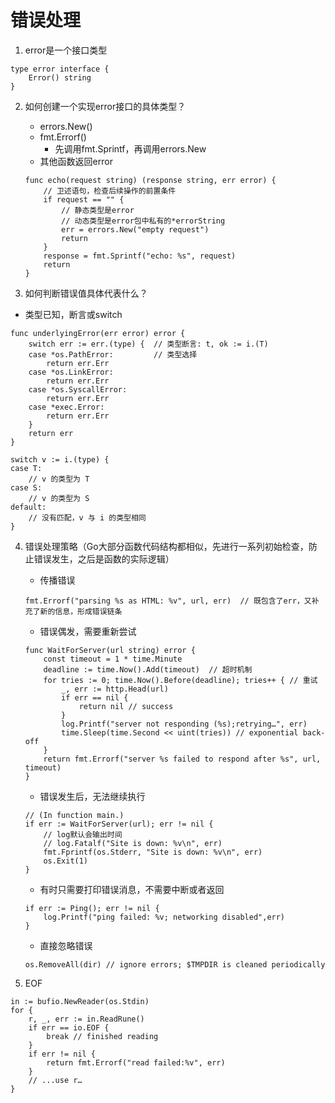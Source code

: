 # 错误处理
1. error是一个接口类型
```
type error interface {
    Error() string
}
```

2. 如何创建一个实现error接口的具体类型？
    * errors.New()
    * fmt.Errorf()
        * 先调用fmt.Sprintf，再调用errors.New
    * 其他函数返回error
    ```
    func echo(request string) (response string, err error) {
        // 卫述语句，检查后续操作的前置条件
        if request == "" {
            // 静态类型是error
            // 动态类型是error包中私有的*errorString
            err = errors.New("empty request")
            return
        }
        response = fmt.Sprintf("echo: %s", request)
        return
    }
    ```
    
3. 如何判断错误值具体代表什么？
* 类型已知，断言或switch
```
func underlyingError(err error) error {
    switch err := err.(type) {  // 类型断言: t, ok := i.(T)
    case *os.PathError:         // 类型选择
        return err.Err
    case *os.LinkError:
        return err.Err
    case *os.SyscallError:
        return err.Err
    case *exec.Error:
        return err.Err
    }
    return err
}

switch v := i.(type) {
case T:
    // v 的类型为 T
case S:
    // v 的类型为 S
default:
    // 没有匹配，v 与 i 的类型相同
}
```

4. 错误处理策略（Go大部分函数代码结构都相似，先进行一系列初始检查，防止错误发生，之后是函数的实际逻辑）
    * 传播错误
    ```
    fmt.Errorf("parsing %s as HTML: %v", url, err)  // 既包含了err，又补充了新的信息，形成错误链条
    ```
    * 错误偶发，需要重新尝试
    ```
    func WaitForServer(url string) error {
        const timeout = 1 * time.Minute
        deadline := time.Now().Add(timeout)  // 超时机制
        for tries := 0; time.Now().Before(deadline); tries++ { // 重试
            _, err := http.Head(url)
            if err == nil {
                return nil // success
            }
            log.Printf("server not responding (%s);retrying…", err)
            time.Sleep(time.Second << uint(tries)) // exponential back-off
        }
        return fmt.Errorf("server %s failed to respond after %s", url, timeout)
    }
    ```
    * 错误发生后，无法继续执行
    ```
    // (In function main.)
    if err := WaitForServer(url); err != nil {
        // log默认会输出时间
        // log.Fatalf("Site is down: %v\n", err) 
        fmt.Fprintf(os.Stderr, "Site is down: %v\n", err)
        os.Exit(1)
    }
    ```
    * 有时只需要打印错误消息，不需要中断或者返回
    ```
    if err := Ping(); err != nil {
        log.Printf("ping failed: %v; networking disabled",err)
    }
    ```
    * 直接忽略错误
    ```
    os.RemoveAll(dir) // ignore errors; $TMPDIR is cleaned periodically
    ```

5. EOF
```
in := bufio.NewReader(os.Stdin)
for {
    r, _, err := in.ReadRune()
    if err == io.EOF {
        break // finished reading
    }
    if err != nil {
        return fmt.Errorf("read failed:%v", err)
    }
    // ...use r…
}
```
